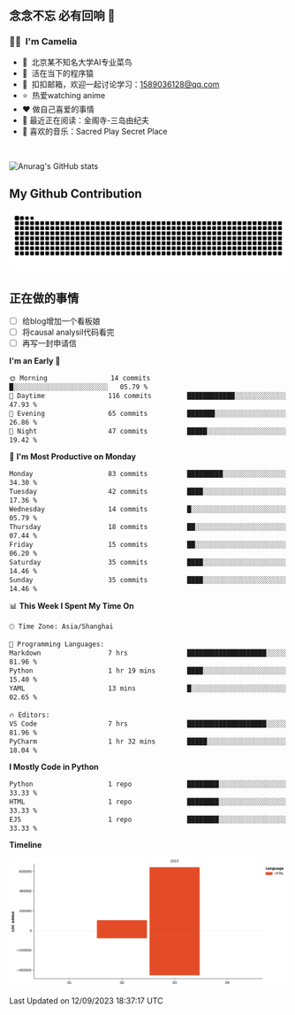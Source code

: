 ## 念念不忘 必有回响  👋
### 👨‍🔧&nbsp;&nbsp;I'm Camelia
- 🏢&nbsp;&nbsp;北京某不知名大学AI专业菜鸟
- 🦍&nbsp;&nbsp;活在当下的程序猿
- 💬&nbsp;&nbsp;扣扣邮箱，欢迎一起讨论学习：1589036128@qq.com
- ⭐️&nbsp;&nbsp;热爱watching anime
- ❤️ 做自己喜爱的事情
- 📖 最近正在阅读：金阁寺-三岛由纪夫
- 🎵 喜欢的音乐：Sacred Play Secret Place

<br>

![Anurag's GitHub stats](https://github-readme-stats.vercel.app/api?username=abinzzz&count_private=true&show_icons=true&theme=tokyonight)


## My Github Contribution
![](https://github.com/abinzzz/abinzzz/blob/output/github-contribution-grid-snake.svg)

## 正在做的事情
- [ ] 给blog增加一个看板娘
- [ ] 将causal analysil代码看完
- [ ] 再写一封申请信
<!--START_SECTION:waka-->
**I'm an Early 🐤** 

```text
🌞 Morning                14 commits          █░░░░░░░░░░░░░░░░░░░░░░░░   05.79 % 
🌆 Daytime                116 commits         ████████████░░░░░░░░░░░░░   47.93 % 
🌃 Evening                65 commits          ███████░░░░░░░░░░░░░░░░░░   26.86 % 
🌙 Night                  47 commits          █████░░░░░░░░░░░░░░░░░░░░   19.42 % 
```
📅 **I'm Most Productive on Monday** 

```text
Monday                   83 commits          █████████░░░░░░░░░░░░░░░░   34.30 % 
Tuesday                  42 commits          ████░░░░░░░░░░░░░░░░░░░░░   17.36 % 
Wednesday                14 commits          █░░░░░░░░░░░░░░░░░░░░░░░░   05.79 % 
Thursday                 18 commits          ██░░░░░░░░░░░░░░░░░░░░░░░   07.44 % 
Friday                   15 commits          ██░░░░░░░░░░░░░░░░░░░░░░░   06.20 % 
Saturday                 35 commits          ████░░░░░░░░░░░░░░░░░░░░░   14.46 % 
Sunday                   35 commits          ████░░░░░░░░░░░░░░░░░░░░░   14.46 % 
```


📊 **This Week I Spent My Time On** 

```text
🕑︎ Time Zone: Asia/Shanghai

💬 Programming Languages: 
Markdown                 7 hrs               ████████████████████░░░░░   81.96 % 
Python                   1 hr 19 mins        ████░░░░░░░░░░░░░░░░░░░░░   15.40 % 
YAML                     13 mins             █░░░░░░░░░░░░░░░░░░░░░░░░   02.65 % 

🔥 Editors: 
VS Code                  7 hrs               ████████████████████░░░░░   81.96 % 
PyCharm                  1 hr 32 mins        █████░░░░░░░░░░░░░░░░░░░░   18.04 % 
```

**I Mostly Code in Python** 

```text
Python                   1 repo              ████████░░░░░░░░░░░░░░░░░   33.33 % 
HTML                     1 repo              ████████░░░░░░░░░░░░░░░░░   33.33 % 
EJS                      1 repo              ████████░░░░░░░░░░░░░░░░░   33.33 % 
```



**Timeline**

![Lines of Code chart](https://raw.githubusercontent.com/abinzzz/abinzzz/main/assets/bar_graph.png)


 Last Updated on 12/09/2023 18:37:17 UTC
<!--END_SECTION:waka-->


